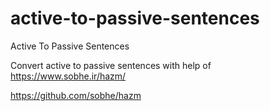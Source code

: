 # active-to-passive-sentences
Active To Passive Sentences

Convert active to passive sentences with help of https://www.sobhe.ir/hazm/


https://github.com/sobhe/hazm


